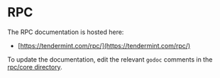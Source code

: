 # RPC

The RPC documentation is hosted here:

- [https://tendermint.com/rpc/](https://tendermint.com/rpc/)

To update the documentation, edit the relevant `godoc` comments in the [rpc/core directory](https://github.com/renlulu/tendermint/tree/develop/rpc/core).
